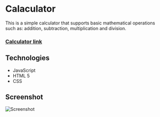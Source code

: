 # Calaculator


This is a simple calculator that supports basic mathematical operations such as: addition, subtraction, multiplication and division.

### [Calculator link](https://mwojcickaa-calculator.netlify.app/ "Calculator")


## Technologies
- JavaScript
- HTML 5
- CSS

## Screenshot

![Screenshot](https://raw.githubusercontent.com/mwojcickaa/Calculator/development/src/img/kalkulator.PNG](https://scontent-waw1-1.xx.fbcdn.net/v/t1.15752-9/348356431_3419453154987624_3746499787911874600_n.png?_nc_cat=104&ccb=1-7&_nc_sid=ae9488&_nc_ohc=dKdr_5Sppp0AX_8peeq&_nc_ht=scontent-waw1-1.xx&oh=03_AdQgfVEO0F-wvqqJ-4pql9LgHBTekRclTTbt88LqlUqhOg&oe=64955A3D) "Screenshot")
